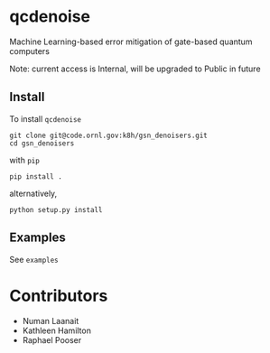 # qcdenoise 

Machine Learning-based error mitigation of gate-based quantum computers

Note: current access is Internal, will be upgraded to Public in future

## Install 
To install `qcdenoise`
```
git clone git@code.ornl.gov:k8h/gsn_denoisers.git
cd gsn_denoisers
```
with `pip`
```
pip install .
```
alternatively,
```
python setup.py install
```

## Examples
See `examples`


# Contributors
* Numan Laanait
* Kathleen Hamilton
* Raphael Pooser